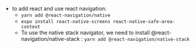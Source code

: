 - to add react and use react navigation:
  - `yarn add @react-navigation/native`
  - `expo install react-native-screens react-native-safe-area-context`
  - To use the native stack navigator, we need to install @react-navigation/native-stack : `yarn add @react-navigation/native-stack`
